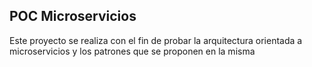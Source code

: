 ## POC Microservicios

Este proyecto se realiza con el fin de probar la arquitectura orientada a microservicios y los patrones que se proponen en la misma
